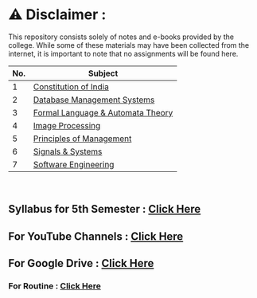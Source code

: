 # ⚠️ Disclaimer :
This repository consists solely of notes and e-books provided by the college. While some of these materials may have been collected from the internet, it is important to note that no assignments will be found here.

| No. | Subject |
| --- | --- |
| 1 | [Constitution of India](https://github.com/therandomuser03/sem5-notes/tree/main/Notes/Constitution%20of%20India) |
| 2 | [Database Management Systems](https://github.com/therandomuser03/sem5-notes/tree/main/Notes/Database%20Management%20Systems) |
| 3 | [Formal Language & Automata Theory](https://github.com/therandomuser03/sem5-notes/tree/main/Notes/Formal%20Language%20%26%20Automata%20Theory) |
| 4 | [Image Processing](https://github.com/therandomuser03/sem5-notes/tree/main/Notes/Image%20Processing) |
| 5 | [Principles of Management](https://github.com/therandomuser03/sem5-notes/tree/main/Notes/Principles%20of%20Management/previous%20year%20notes) |
| 6 | [Signals & Systems](https://github.com/therandomuser03/sem5-notes/tree/main/Notes/Signals%20%26%20Systems) |
| 7 | [Software Engineering](https://github.com/therandomuser03/sem5-notes/tree/main/Notes/Software%20Engineering ) |

<br>

## Syllabus for 5th Semester : [Click Here](https://github.com/therandomuser03/sem5-notes/blob/main/Syllabus%20-%205th%20Sem%20CSE%20%26%20CSE(AIML)%20%5B2021%20-%202025%5D.pdf)


## For YouTube Channels : [Click Here](https://drive.google.com/file/d/1iDgFEiimYmM_4wbUUPpRED1WLh5w4nA5/view?usp=sharing)


## For Google Drive : [Click Here](https://drive.google.com/drive/folders/1XjQCjO2aKONXBJ-1oBIU1DbAla51hJrP?usp=sharing)


<!-- ### For Term 1 Syllabus : [Click Here](https://github.com/therandomuser03/sem5-notes/tree/main/Term%201) -->


### For Routine : [Click Here](https://drive.google.com/file/d/1LjXdM0WXCqs2aAYOEbKilQ-G75FQyyAA/view?usp=sharing)
